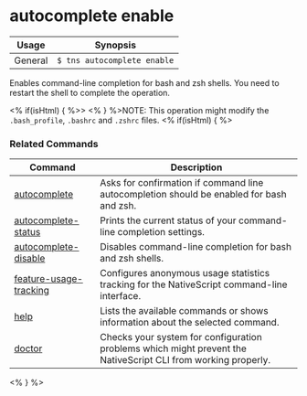 autocomplete enable
==========

Usage | Synopsis
------|-------
General | `$ tns autocomplete enable`

Enables command-line completion for bash and zsh shells. You need to restart the shell to complete the operation.

<% if(isHtml) { %>> <% } %>NOTE: This operation might modify the `.bash_profile`, `.bashrc` and `.zshrc` files.
<% if(isHtml) { %> 
### Related Commands

Command | Description
----------|----------
[autocomplete](autocomplete.html) | Asks for confirmation if command line autocompletion should be enabled for bash and zsh.
[autocomplete-status](autocomplete-status.html) | Prints the current status of your command-line completion settings.
[autocomplete-disable](autocomplete-disable.html) | Disables command-line completion for bash and zsh shells.
[feature-usage-tracking](feature-usage-tracking.html) | Configures anonymous usage statistics tracking for the NativeScript command-line interface.
[help](help.html) | Lists the available commands or shows information about the selected command.
[doctor](doctor.html) | Checks your system for configuration problems which might prevent the NativeScript CLI from working properly.
<% } %>
